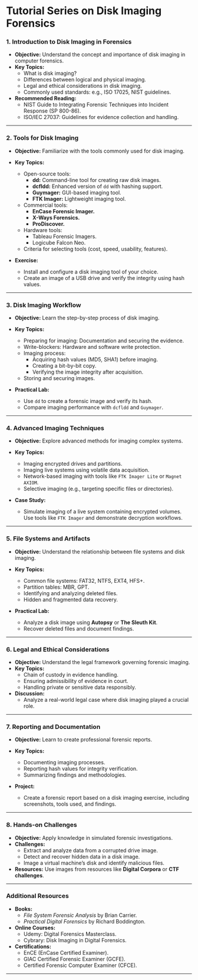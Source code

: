 # **Tutorial Series on Disk Imaging Forensics**

### **1. Introduction to Disk Imaging in Forensics**
- **Objective:** Understand the concept and importance of disk imaging in computer forensics.
- **Key Topics:**
  - What is disk imaging?
  - Differences between logical and physical imaging.
  - Legal and ethical considerations in disk imaging.
  - Commonly used standards: e.g., ISO 17025, NIST guidelines.
- **Recommended Reading:**
  - NIST Guide to Integrating Forensic Techniques into Incident Response (SP 800-86).
  - ISO/IEC 27037: Guidelines for evidence collection and handling.

---

### **2. Tools for Disk Imaging**
- **Objective:** Familiarize with the tools commonly used for disk imaging.
- **Key Topics:**
  - Open-source tools: 
    - **dd:** Command-line tool for creating raw disk images.
    - **dcfldd:** Enhanced version of `dd` with hashing support.
    - **Guymager:** GUI-based imaging tool.
    - **FTK Imager:** Lightweight imaging tool.
  - Commercial tools:
    - **EnCase Forensic Imager.**
    - **X-Ways Forensics.**
    - **ProDiscover.**
  - Hardware tools:
    - Tableau Forensic Imagers.
    - Logicube Falcon Neo.
  - Criteria for selecting tools (cost, speed, usability, features).

- **Exercise:**
  - Install and configure a disk imaging tool of your choice.
  - Create an image of a USB drive and verify the integrity using hash values.

---

### **3. Disk Imaging Workflow**
- **Objective:** Learn the step-by-step process of disk imaging.
- **Key Topics:**
  - Preparing for imaging: Documentation and securing the evidence.
  - Write-blockers: Hardware and software write protection.
  - Imaging process:
    - Acquiring hash values (MD5, SHA1) before imaging.
    - Creating a bit-by-bit copy.
    - Verifying the image integrity after acquisition.
  - Storing and securing images.

- **Practical Lab:**
  - Use `dd` to create a forensic image and verify its hash.
  - Compare imaging performance with `dcfldd` and `Guymager`.

---

### **4. Advanced Imaging Techniques**
- **Objective:** Explore advanced methods for imaging complex systems.
- **Key Topics:**
  - Imaging encrypted drives and partitions.
  - Imaging live systems using volatile data acquisition.
  - Network-based imaging with tools like `FTK Imager Lite` or `Magnet AXIOM`.
  - Selective imaging (e.g., targeting specific files or directories).

- **Case Study:**
  - Simulate imaging of a live system containing encrypted volumes. Use tools like `FTK Imager` and demonstrate decryption workflows.

---

### **5. File Systems and Artifacts**
- **Objective:** Understand the relationship between file systems and disk imaging.
- **Key Topics:**
  - Common file systems: FAT32, NTFS, EXT4, HFS+.
  - Partition tables: MBR, GPT.
  - Identifying and analyzing deleted files.
  - Hidden and fragmented data recovery.

- **Practical Lab:**
  - Analyze a disk image using **Autopsy** or **The Sleuth Kit**.
  - Recover deleted files and document findings.

---

### **6. Legal and Ethical Considerations**
- **Objective:** Understand the legal framework governing forensic imaging.
- **Key Topics:**
  - Chain of custody in evidence handling.
  - Ensuring admissibility of evidence in court.
  - Handling private or sensitive data responsibly.
- **Discussion:**
  - Analyze a real-world legal case where disk imaging played a crucial role.

---

### **7. Reporting and Documentation**
- **Objective:** Learn to create professional forensic reports.
- **Key Topics:**
  - Documenting imaging processes.
  - Reporting hash values for integrity verification.
  - Summarizing findings and methodologies.

- **Project:**
  - Create a forensic report based on a disk imaging exercise, including screenshots, tools used, and findings.

---

### **8. Hands-on Challenges**
- **Objective:** Apply knowledge in simulated forensic investigations.
- **Challenges:**
  - Extract and analyze data from a corrupted drive image.
  - Detect and recover hidden data in a disk image.
  - Image a virtual machine’s disk and identify malicious files.
- **Resources:** Use images from resources like **Digital Corpora** or **CTF challenges**.

---

### **Additional Resources**
- **Books:**
  - *File System Forensic Analysis* by Brian Carrier.
  - *Practical Digital Forensics* by Richard Boddington.
- **Online Courses:**
  - Udemy: Digital Forensics Masterclass.
  - Cybrary: Disk Imaging in Digital Forensics.
- **Certifications:**
  - EnCE (EnCase Certified Examiner).
  - GIAC Certified Forensic Examiner (GCFE).
  - Certified Forensic Computer Examiner (CFCE).

---

